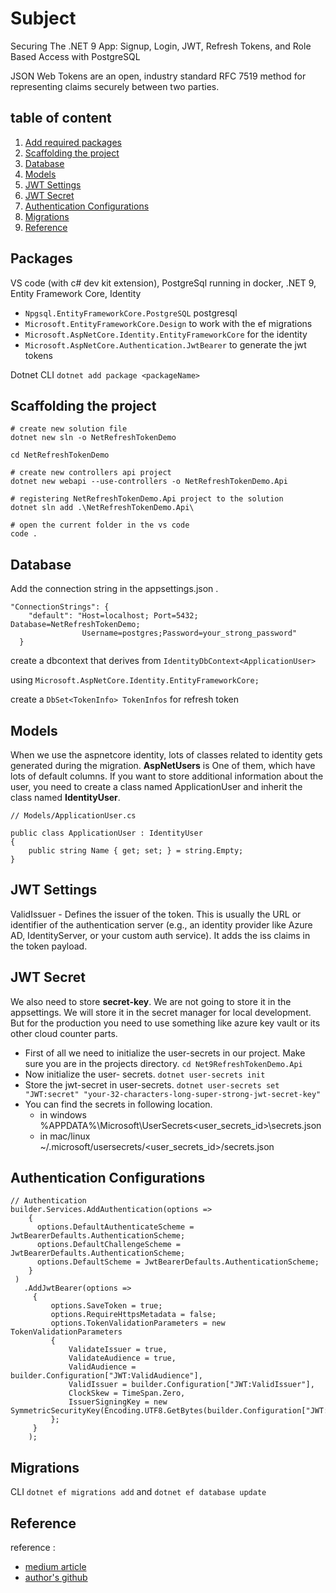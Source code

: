 # Subject

Securing The .NET 9 App: Signup, Login, JWT, Refresh Tokens, and Role Based Access with PostgreSQL

JSON Web Tokens are an open, industry standard RFC 7519 method for representing claims securely between two parties.

## table of content
1) [Add required packages](#packages)
2) [Scaffolding the project](#scaffolding-the-project)
3) [Database](#database)
3) [Models](#models)
3) [JWT Settings](#jwt-settings)
3) [JWT Secret](#jwt-secret)
3) [Authentication Configurations](#authentication-configurations)
7) [Migrations](#migrations)
9) [Reference](#reference)

## Packages
VS code (with c# dev kit extension),
PostgreSql running in docker,
.NET 9,
Entity Framework Core,
Identity

- `Npgsql.EntityFrameworkCore.PostgreSQL` postgresql
- `Microsoft.EntityFrameworkCore.Design` to work with the ef migrations
- `Microsoft.AspNetCore.Identity.EntityFrameworkCore` for the identity
- `Microsoft.AspNetCore.Authentication.JwtBearer` to generate the jwt tokens

Dotnet CLI `dotnet add package <packageName>`

## Scaffolding the project

```
# create new solution file
dotnet new sln -o NetRefreshTokenDemo

cd NetRefreshTokenDemo

# create new controllers api project
dotnet new webapi --use-controllers -o NetRefreshTokenDemo.Api

# registering NetRefreshTokenDemo.Api project to the solution
dotnet sln add .\NetRefreshTokenDemo.Api\

# open the current folder in the vs code
code .
```

## Database

Add the connection string in the appsettings.json .
```
"ConnectionStrings": {
    "default": "Host=localhost; Port=5432; Database=NetRefreshTokenDemo;
                Username=postgres;Password=your_strong_password"
  }
```

create a dbcontext that derives from `IdentityDbContext<ApplicationUser>`

using `Microsoft.AspNetCore.Identity.EntityFrameworkCore;`

create a `DbSet<TokenInfo> TokenInfos` for refresh token

## Models

When we use the aspnetcore identity, lots of classes related to identity gets generated during the migration. __AspNetUsers__ is One of them, which have lots of default columns. If you want to store additional information about the user, you need to create a class named ApplicationUser and inherit the class named __IdentityUser__.

```
// Models/ApplicationUser.cs

public class ApplicationUser : IdentityUser
{
    public string Name { get; set; } = string.Empty;
}
```

## JWT Settings

ValidIssuer - 
Defines the issuer of the token. This is usually the URL or identifier of the authentication server (e.g., an identity provider like Azure AD, IdentityServer, or your custom auth service). It adds the iss claims in the token payload.

## JWT Secret

We also need to store __secret-key__. We are not going to store it in the appsettings. We will store it in the secret manager for local development. But for the production you need to use something like azure key vault or its other cloud counter parts.

- First of all we need to initialize the user-secrets in our project. Make sure you are in the projects directory.
`cd Net9RefreshTokenDemo.Api`
- Now initialize the user- secrets.
`dotnet user-secrets init`
- Store the jwt-secret in user-secrets.
`dotnet user-secrets set "JWT:secret" "your-32-characters-long-super-strong-jwt-secret-key"`
- You can find the secrets in following location.
    - in windows
%APPDATA%\Microsoft\UserSecrets\<user_secrets_id>\secrets.json
    - in mac/linux
~/.microsoft/usersecrets/<user_secrets_id>/secrets.json

## Authentication Configurations
```
// Authentication
builder.Services.AddAuthentication(options =>
    {
      options.DefaultAuthenticateScheme = JwtBearerDefaults.AuthenticationScheme;
      options.DefaultChallengeScheme = JwtBearerDefaults.AuthenticationScheme;
      options.DefaultScheme = JwtBearerDefaults.AuthenticationScheme;
    }
 )
   .AddJwtBearer(options =>
     {
         options.SaveToken = true;
         options.RequireHttpsMetadata = false;
         options.TokenValidationParameters = new TokenValidationParameters
         {
             ValidateIssuer = true,
             ValidateAudience = true,
             ValidAudience = builder.Configuration["JWT:ValidAudience"],
             ValidIssuer = builder.Configuration["JWT:ValidIssuer"],
             ClockSkew = TimeSpan.Zero,
             IssuerSigningKey = new SymmetricSecurityKey(Encoding.UTF8.GetBytes(builder.Configuration["JWT:secret"]))
         };
     }
    );
```

## Migrations

CLI `dotnet ef migrations add` and  `dotnet ef database update`

## Reference

reference : 
- [medium article](https://medium.com/codex/securing-the-net-9-app-signup-login-jwt-refresh-tokens-and-role-based-access-with-postgresql-43df24fd0ba2)
- [author's github](https://github.com/rd003/NetRefreshTokenDemo)
